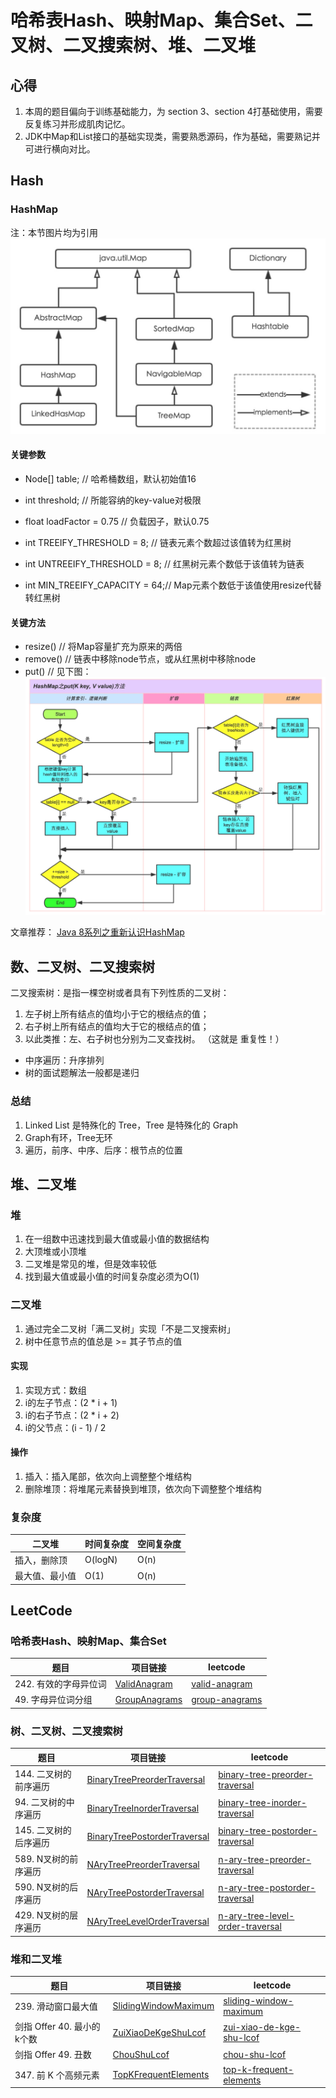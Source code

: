 # 哈希表Hash、映射Map、集合Set、二叉树、二叉搜索树、堆、二叉堆

## 心得
1. 本周的题目偏向于训练基础能力，为 section 3、section 4打基础使用，需要反复练习并形成肌肉记忆。
2. JDK中Map和List接口的基础实现类，需要熟悉源码，作为基础，需要熟记并可进行横向对比。

## Hash

### HashMap
注：本节图片均为引用
![HashMap类继承关系](photo/HashMap类继承关系.jpg)

#### 关键参数
- Node[] table;              // 哈希桶数组，默认初始值16
- int threshold;             // 所能容纳的key-value对极限 
- float loadFactor = 0.75    // 负载因子，默认0.75

- int TREEIFY_THRESHOLD = 8;    // 链表元素个数超过该值转为红黑树
- int UNTREEIFY_THRESHOLD = 8;  // 红黑树元素个数低于该值转为链表
- int MIN_TREEIFY_CAPACITY = 64;// Map元素个数低于该值使用resize代替转红黑树

#### 关键方法
- resize()  // 将Map容量扩充为原来的两倍
- remove()  // 链表中移除node节点，或从红黑树中移除node
- put()     // 见下图：
![HashMap-put方法](photo/HashMap-put方法.jpg)

文章推荐：
[Java 8系列之重新认识HashMap](https://zhuanlan.zhihu.com/p/21673805)

## 数、二叉树、二叉搜索树
二叉搜索树：是指一棵空树或者具有下列性质的二叉树：
1. 左子树上所有结点的值均小于它的根结点的值；
2. 右子树上所有结点的值均大于它的根结点的值；
3. 以此类推：左、右子树也分别为二叉查找树。 （这就是 重复性！）
- 中序遍历：升序排列
- 树的面试题解法一般都是递归

### 总结

1. Linked List 是特殊化的 Tree，Tree 是特殊化的 Graph
2. Graph有环，Tree无环
3. 遍历，前序、中序、后序：根节点的位置

## 堆、二叉堆

### 堆

1. 在一组数中迅速找到最大值或最小值的数据结构
2. 大顶堆或小顶堆
3. 二叉堆是常见的堆，但是效率较低
4. 找到最大值或最小值的时间复杂度必须为O(1)

### 二叉堆
1. 通过完全二叉树「满二叉树」实现「不是二叉搜索树」
2. 树中任意节点的值总是 >= 其子节点的值

#### 实现
1. 实现方式：数组
2. i的左子节点：(2 * i + 1)
3. i的右子节点：(2 * i + 2)
3. i的父节点：(i - 1) / 2

#### 操作
1. 插入：插入尾部，依次向上调整整个堆结构
2. 删除堆顶：将堆尾元素替换到堆顶，依次向下调整整个堆结构

### 复杂度

| 二叉堆 | 时间复杂度 | 空间复杂度 |
|---|---|---|
| 插入，删除顶   | O(logN)   | O(n) |
| 最大值、最小值  | O(1)      | O(n) |

## LeetCode

### 哈希表Hash、映射Map、集合Set
| 题目 | 项目链接 | leetcode |
|---|---|---|
| 242. 有效的字母异位词 | [ValidAnagram](leetcode2/ValidAnagram.java) | [valid-anagram](https://leetcode-cn.com/problems/valid-anagram/) |
| 49. 字母异位词分组 | [GroupAnagrams](leetcode2/GroupAnagrams.java) | [group-anagrams](https://leetcode-cn.com/problems/group-anagrams/) |

### 树、二叉树、二叉搜索树
| 题目 | 项目链接 | leetcode |
|---|---|---|
| 144. 二叉树的前序遍历 | [BinaryTreePreorderTraversal](leetcode2/BinaryTreePreorderTraversal.java) | [binary-tree-preorder-traversal](https://leetcode-cn.com/problems/binary-tree-preorder-traversal/) |
| 94. 二叉树的中序遍历 | [BinaryTreeInorderTraversal](leetcode2/BinaryTreeInorderTraversal.java) | [binary-tree-inorder-traversal](https://leetcode-cn.com/problems/binary-tree-inorder-traversal/) |
| 145. 二叉树的后序遍历 | [BinaryTreePostorderTraversal](leetcode2/BinaryTreePostorderTraversal.java) | [binary-tree-postorder-traversal](https://leetcode-cn.com/problems/binary-tree-postorder-traversal/) |
| 589. N叉树的前序遍历 | [NAryTreePreorderTraversal](leetcode2/NAryTreePreorderTraversal.java) | [n-ary-tree-preorder-traversal](https://leetcode-cn.com/problems/n-ary-tree-preorder-traversal/) |
| 590. N叉树的后序遍历 | [NAryTreePostorderTraversal](leetcode2/NAryTreePostorderTraversal.java) | [n-ary-tree-postorder-traversal](https://leetcode-cn.com/problems/n-ary-tree-postorder-traversal/) |
| 429. N叉树的层序遍历 | [NAryTreeLevelOrderTraversal](leetcode2/NAryTreeLevelOrderTraversal.java) | [n-ary-tree-level-order-traversal](https://leetcode-cn.com/problems/n-ary-tree-level-order-traversal/) |

### 堆和二叉堆
| 题目 | 项目链接 | leetcode |
|---|---|---|
| 239. 滑动窗口最大值 | [SlidingWindowMaximum](leetcode2/SlidingWindowMaximum.java) | [sliding-window-maximum](https://leetcode-cn.com/problems/sliding-window-maximum/) |
| 剑指 Offer 40. 最小的k个数 | [ZuiXiaoDeKgeShuLcof](leetcode2/ZuiXiaoDeKgeShuLcof.java) | [zui-xiao-de-kge-shu-lcof](https://leetcode-cn.com/problems/zui-xiao-de-kge-shu-lcof/) |
| 剑指 Offer 49. 丑数 | [ChouShuLcof](leetcode2/ChouShuLcof.java) | [chou-shu-lcof](https://leetcode-cn.com/problems/chou-shu-lcof/) |
| 347. 前 K 个高频元素 | [TopKFrequentElements](leetcode2/TopKFrequentElements.java) | [top-k-frequent-elements](https://leetcode-cn.com/problems/top-k-frequent-elements/) |
